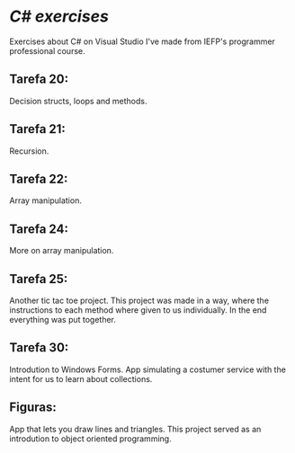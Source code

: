 # <em>C# exercises</em>
Exercises about C# on Visual Studio I've made from IEFP's programmer professional course.

## Tarefa 20:
Decision structs, loops and methods. 

## Tarefa 21:
Recursion.

## Tarefa 22:
Array manipulation.

## Tarefa 24:
More on array manipulation.

## Tarefa 25:
Another tic tac toe project. This project was made in a way, where the instructions to each method where given to us individually. In the end everything was put together. 

## Tarefa 30:
Introdution to Windows Forms. App simulating a costumer service with the intent for us to learn about collections.

## Figuras:
App that lets you draw lines and triangles. This project served as an introdution to object oriented programming.
